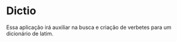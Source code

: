 Dictio
======

Essa aplicação irá auxiliar na busca e criação de verbetes para um dicionário de latim.
